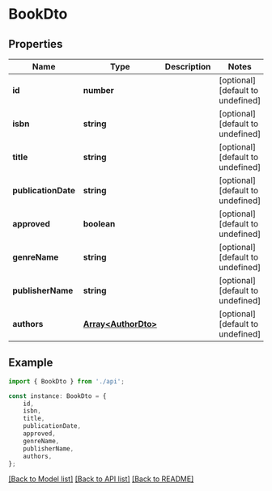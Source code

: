 # BookDto


## Properties

Name | Type | Description | Notes
------------ | ------------- | ------------- | -------------
**id** | **number** |  | [optional] [default to undefined]
**isbn** | **string** |  | [optional] [default to undefined]
**title** | **string** |  | [optional] [default to undefined]
**publicationDate** | **string** |  | [optional] [default to undefined]
**approved** | **boolean** |  | [optional] [default to undefined]
**genreName** | **string** |  | [optional] [default to undefined]
**publisherName** | **string** |  | [optional] [default to undefined]
**authors** | [**Array&lt;AuthorDto&gt;**](AuthorDto.md) |  | [optional] [default to undefined]

## Example

```typescript
import { BookDto } from './api';

const instance: BookDto = {
    id,
    isbn,
    title,
    publicationDate,
    approved,
    genreName,
    publisherName,
    authors,
};
```

[[Back to Model list]](../README.md#documentation-for-models) [[Back to API list]](../README.md#documentation-for-api-endpoints) [[Back to README]](../README.md)
